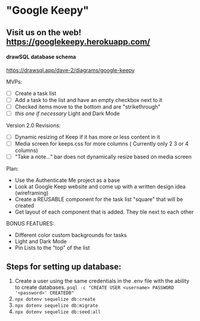 # "Google Keepy"

## Visit us on the web! https://googlekeepy.herokuapp.com/

#### drawSQL database schema

https://drawsql.app/dave-2/diagrams/google-keepy

MVPs:

- [ ] Create a task list
- [ ] Add a task to the list and have an empty checkbox next to it
- [ ] Checked items move to the bottom and are "strikethrough"
- [ ] _this one if necessary_ Light and Dark Mode

Version 2.0 Revisions:

- [ ] Dynamic resizing of Keep if it has more or less content in it
- [ ] Media screen for keeps.css for more columns ( Currently only 2 3 or 4 columns)
- [ ] "Take a note..." bar does not dynamically resize based on media screen

Plan:

- Use the Authenticate Me project as a base
- Look at Google Keep website and come up with a written design idea (wireframing)
- Create a REUSABLE component for the task list "square" that will be created
- Get layout of each component that is added. They tile next to each other

BONUS FEATURES:

- Different color custom backgrounds for tasks
- Light and Dark Mode
- Pin Lists to the "top" of the list

## Steps for setting up database:

1. Create a user using the same credentials in the .env file with the ability to create databases. `psql -c "CREATE USER <username> PASSWORD '<password>' CREATEDB"`
2. `npx dotenv sequelize db:create`
3. `npx dotenv sequelize db:migrate`
4. `npx dotenv sequelize db:seed:all`
